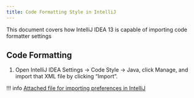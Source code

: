 ```yaml
---
title: Code Formatting Style in IntelliJ
---
```


This document covers how IntelliJ IDEA 13 is capable of importing code formatter settings

## Code Formatting

1.  Open IntelliJ IDEA Settings → Code Style → Java, click Manage, and import that XML file by clicking “Import”.

!!! info
    [Attached file for importing preferences in IntelliJ](/docs/legacy/internaldocs/etendo.xml "etendo.xml")
